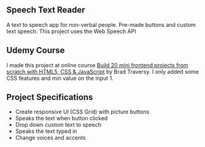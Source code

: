 ## Speech Text Reader

A text to speech app for non-verbal people. Pre-made buttons and custom text speech. This project uses the Web Speech API

## Udemy Course

I made this project at online course [Build 20 mini frontend projects from scratch with HTML5, CSS & JavaScript](https://www.udemy.com/course/web-projects-with-vanilla-javascript/) by Brad Traversy.
I only added some CSS features and min value on the input 1.

## Project Specifications

- Create responsive UI (CSS Grid) with picture buttons
- Speaks the text when button clicked
- Drop down custom text to speech
- Speaks the text typed in
- Change voices and accents
